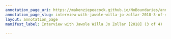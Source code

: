 ```yaml
---
annotation_page_uri: https://makenziepeacock.github.io/NoBoundaries/annotations/interview-with-jawole-willa-jo-zollar-2018-3-of-4--canvas-1-speaker-4.json
annotation_page_slug: interview-with-jawole-willa-jo-zollar-2018-3-of-4--canvas-1-speaker-4
layout: annotation_page
manifest_label: Interview with Jawole Willa Jo Zollar [2018] (3 of 4)

---
```

